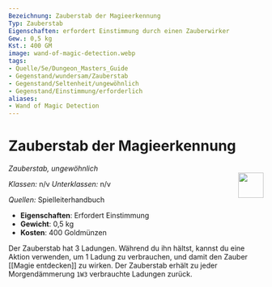 ```yaml
---
Bezeichnung: Zauberstab der Magieerkennung
Typ: Zauberstab
Eigenschaften: erfordert Einstimmung durch einen Zauberwirker
Gew.: 0,5 kg
Kst.: 400 GM
image: wand-of-magic-detection.webp
tags:
- Quelle/5e/Dungeon_Masters_Guide
- Gegenstand/wundersam/Zauberstab
- Gegenstand/Seltenheit/ungewöhnlich
- Gegenstand/Einstimmung/erforderlich
aliases:
- Wand of Magic Detection
---
```

# Zauberstab der Magieerkennung
_Zauberstab, ungewöhnlich_  
<img src="Wand-of-Magic-Detection.webp" align="right" width="50">

_Klassen:_ n/v 
_Unterklassen:_  n/v

_Quellen:_ Spielleiterhandbuch

- **Eigenschaften**: Erfordert Einstimmung
- **Gewicht**: 0,5 kg
- **Kosten**: 400 Goldmünzen

Der Zauberstab hat 3 Ladungen. Während du ihn hältst, kannst du eine Aktion verwenden, um 1 Ladung zu verbrauchen, und damit den Zauber [[Magie entdecken]] zu wirken. Der Zauberstab erhält zu jeder Morgendämmerung `1W3` verbrauchte Ladungen zurück.